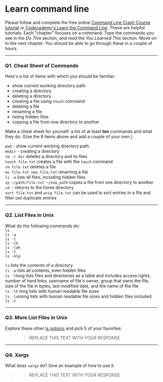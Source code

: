 # Learn command line

Please follow and complete the free online [Command Line Crash Course
tutorial](https://web.archive.org/web/20160708171659/http://cli.learncodethehardway.org/book/) or [Codecademy's Learn the Command Line](https://www.codecademy.com/learn/learn-the-command-line). These are helpful tutorials. Each "chapter" focuses on a command. Type the commands you see in the _Do This_ section, and read the _You Learned This_ section. Move on to the next chapter. You should be able to go through these in a couple of hours.

---

### Q1.  Cheat Sheet of Commands  

Here's a list of items with which you should be familiar:  
* show current working directory path
* creating a directory
* deleting a directory
* creating a file using `touch` command
* deleting a file
* renaming a file
* listing hidden files
* copying a file from one directory to another

Make a cheat sheet for yourself: a list of at least **ten** commands and what they do.  (Use the 8 items above and add a couple of your own.)  

`pwd` - show current working directory path  
`mkdir` - creating a directory  
`rm -r dir` deletes a directory and its files  
`touch file.txt` creates a file with the `touch` command  
`rm file.txt` deletes a file  
`mv file.txt new_file.txt` renaming a file  
`ls -a` lists all files, including hidden files  
`cp ~/path/file.txt ~/new_path` copies a file from one directory to another  
`cd ~` returns to the home directory  
`sort file.txt` and `uniq file.txt` can be used to sort entries in a file and filter out duplicate entries  

---

### Q2.  List Files in Unix   

What do the following commands do:  
`ls`  
`ls -a`  
`ls -l`  
`ls -lh`  
`ls -lah`  
`ls -t`  
`ls -Glp`  

`ls` lists the contents of a directory  
`ls -a` lists all contents, even hidden files  
`ls -l`long lists files and directories as a table and includes access rights, number of hard links, username of file's owner, group that owns the file, size of the file in bytes, last modified date, and the name of the file  
`ls -lh` long lists with human readable file sizes  
`ls -lah`long lists with human readable file sizes and hidden files included  
`ls -t`  

---

### Q3.  More List Files in Unix  

Explore these other [ls options](http://www.techonthenet.com/unix/basic/ls.php) and pick 5 of your favorites:

> > REPLACE THIS TEXT WITH YOUR RESPONSE

---

### Q4.  Xargs   

What does `xargs` do? Give an example of how to use it.

> > REPLACE THIS TEXT WITH YOUR RESPONSE

 

